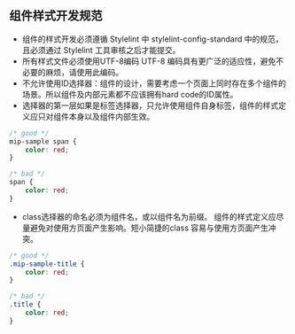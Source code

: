## 组件样式开发规范

- 组件的样式开发必须遵循 Stylelint 中 stylelint-config-standard 中的规范，且必须通过 Stylelint 工具审核之后才能提交。
- 所有样式文件必须使用UTF-8编码 UTF-8 编码具有更广泛的适应性，避免不必要的麻烦，请使用此编码。
- 不允许使用ID选择器：组件的设计，需要考虑一个页面上同时存在多个组件的场景。所以组件及内部元素都不应该拥有hard code的ID属性。
- 选择器的第一层如果是标签选择器，只允许使用组件自身标签，组件的样式定义应只对组件本身以及组件内部生效。

```css
/* good */
mip-sample span {
    color: red;
}

/* bad */
span {
    color: red;
}
```

- class选择器的命名必须为组件名，或以组件名为前缀。
组件的样式定义应尽量避免对使用方页面产生影响。短小简捷的class 容易与使用方页面产生冲突。

```css
/* good */
.mip-sample-title {
    color: red;
}

/* bad */
.title {
    color: red;
}
```